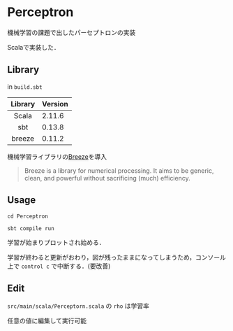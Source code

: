 Perceptron
===============

機械学習の課題で出したパーセプトロンの実装

Scalaで実装した．

## Library

in ```build.sbt```

|Library|Version|
|:-----:|:-----|
|Scala|2.11.6|
|sbt|0.13.8|
|breeze|0.11.2|

機械学習ライブラリの[Breeze](https://github.com/scalanlp/breeze)を導入

> Breeze is a library for numerical processing.
> It aims to be generic, clean, and powerful without sacrificing (much) efficiency.

## Usage

```
cd Perceptron

sbt compile run
```

学習が始まりプロットされ始める．

学習が終わると更新がおわり，図が残ったままになってしまうため，コンソール上で ```control c``` で中断する．(要改善)

## Edit
```src/main/scala/Perceptorn.scala``` の ```rho``` は学習率

任意の値に編集して実行可能
